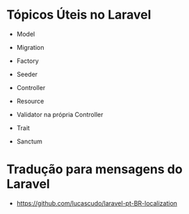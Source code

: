 # Tópicos Úteis no Laravel

- Model
- Migration
- Factory
- Seeder
- Controller
- Resource

- Validator na própria Controller
- Trait

- Sanctum

# Tradução para mensagens do Laravel
- https://github.com/lucascudo/laravel-pt-BR-localization